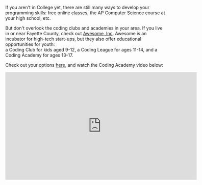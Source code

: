 If you aren't in College yet, there are still many ways to develop your
programming skills:  free online classes, the AP Computer Science course
at your high school, etc.

But don't overlook<!-- more --> the coding clubs and academies in your
area.  If you live in or near Fayette County, check out 
[Awesome, Inc](https://www.awesomeinc.org/).  Awesome is an incubator for
high-tech start-ups, but they also offer educational opportunities for youth:  
a Coding Club for kids aged 9-12, a Coding League for ages 11-14, and a Coding
Academy for ages 13-17.

Check out your options [here](https://www.awesomeincu.com/youth/), and watch the
Coding Academy video below:

<iframe width="600" height="338" src="https://www.youtube.com/embed/kSqzDzU-Bxo" 
frameborder="0" allowfullscreen></iframe>
